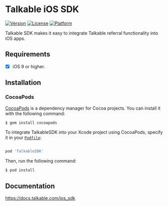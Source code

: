 # Talkable iOS SDK

[![Version](https://img.shields.io/cocoapods/v/TalkableSDK.svg?style=flat-square)](http://cocoapods.org/pods/TalkableSDK)
[![License](https://img.shields.io/cocoapods/l/TalkableSDK.svg?style=flat-square)](http://cocoapods.org/pods/TalkableSDK)
[![Platform](https://img.shields.io/cocoapods/p/TalkableSDK.svg?style=flat-square)](http://cocoapods.org/pods/TalkableSDK)

Talkable SDK makes it easy to integrate Talkable referral functionality into iOS apps.

## Requirements
- [x] iOS 9 or higher.

## Installation
### CocoaPods

[CocoaPods](http://cocoapods.org) is a dependency manager for Cocoa projects. You can install it with the following command:

```bash
$ gem install cocoapods
```

To integrate TalkableSDK into your Xcode project using CocoaPods, specify it in your [`Podfile`](https://guides.cocoapods.org/using/the-podfile.html):

```ruby

pod 'TalkableSDK'

```

Then, run the following command:

```bash
$ pod install
```

## Documentation

<https://docs.talkable.com/ios_sdk>
